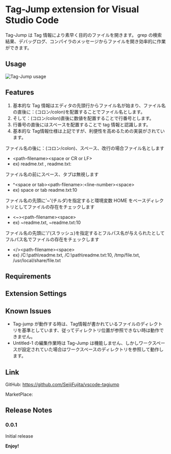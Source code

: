 
# Tag-Jump extension for Visual Studio Code 

Tag-Jump は Tag 情報により素早く目的のファイルを開きます。
grep の検索結果、デバッグログ、コンパイラのメッセージからファイルを開き効率的に作業ができます。


## Usage

![Tag-Jump usage](https://raw.githubusercontent.com/SeijiFujita/vscode-tagjump/master/images/tagjump_usage.gif)
<!-- ![Tag-Jump usage](images/tagjump_usage.gif) -->


## Features


1. 基本的な Tag 情報はエディタの先頭行からファイル名が始まり、ファイル名の直後に：(コロン/colon)を配置することでファイル名とします。
1. そして：(コロン/colon)直後に数値を配置することで行番号とします。
1. 行番号の直後にはスペースを配置することで tag 情報と認識します。
1. 基本的な Tag情報仕様は上記ですが、利便性を高めるための実装がされています。

ファイル名の後に：(コロン/colon)、スペース、改行の場合ファイル名とします
* \<path-filename\>\<space or CR or LF\>
* ex) readme.txt  , readme.txt: 

ファイル名の前にスペース、タブは無視します
* ^\<space or tab\>\<path-filename\>:\<line-number\>\<space\>
* ex) space or tab readme.txt:10

ファイル名の先頭に'~'(チルダ)を指定すると環境変数 HOME をベースディレクトリとしてファイルの存在をチェックします
* \<~\>\<path-filename\>\<space\>
* ex) ~readme.txt, ~readme.txt:10 

ファイル名の先頭に'/'(スラッシュ)を指定するとフルパス名が与えられたとしてフルパス名でファイルの存在をチェックします
* \</\>\<path-filename\>\<space\>
* ex) /C:\path\readme.txt, /C:\path\readme.txt:10, /tmp/file.txt, /usr/local/share/file.txt 


## Requirements

## Extension Settings

## Known Issues

* Tag-jump が動作する時は、Tag情報が書かれているファイルのディレクトリを基準としています、従ってディレクトリ位置が参照できない時は動作できません。
* Untitled-1 の編集作業時は Tag-Jump は機能しません、しかしワークスペースが設定されていた場合はワークスペースのディレクトリを参照して動作します。

## Link

GitHub: https://github.com/SeijiFujita/vscode-tagjump

MarketPlace: 

## Release Notes

### 0.0.1

Initial release


**Enjoy!**